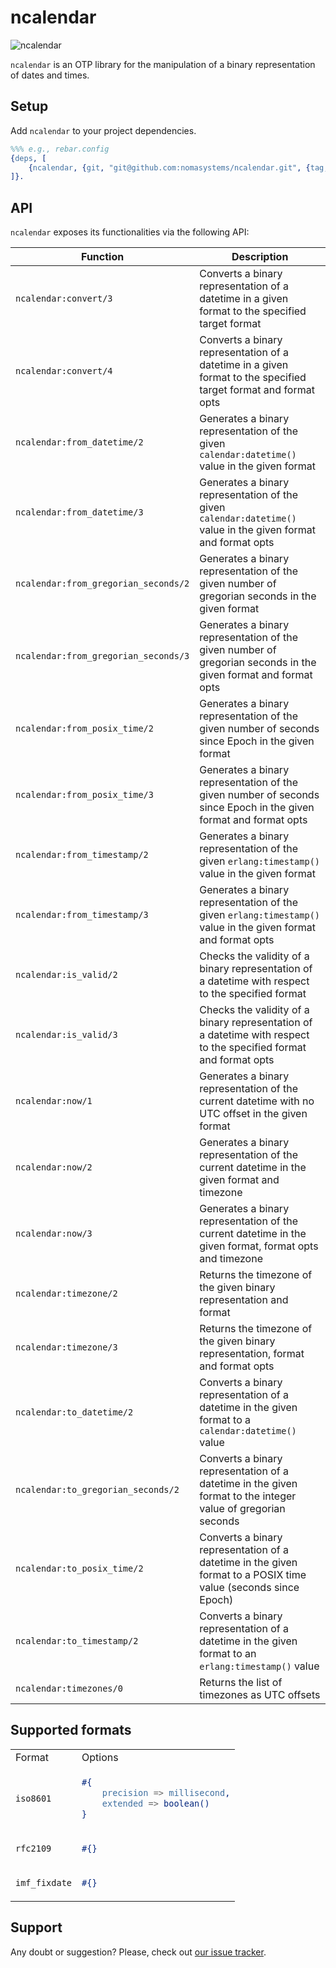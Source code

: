 # ncalendar

![ncalendar](https://github.com/nomasystems/ncalendar/actions/workflows/ci.yml/badge.svg)

`ncalendar` is an OTP library for the manipulation of a binary representation of dates and times.

## Setup

Add `ncalendar` to your project dependencies.

```erl
%%% e.g., rebar.config
{deps, [
    {ncalendar, {git, "git@github.com:nomasystems/ncalendar.git", {tag, "0.2.0"}}}
]}.
```

## API

`ncalendar` exposes its functionalities via the following API:

| Function | Description |
| --------  | ------------ |
| `ncalendar:convert/3` | Converts a binary representation of a datetime in a given format to the specified target format |
| `ncalendar:convert/4` | Converts a binary representation of a datetime in a given format to the specified target format and format opts |
| `ncalendar:from_datetime/2` | Generates a binary representation of the given `calendar:datetime()` value in the given format |
| `ncalendar:from_datetime/3` | Generates a binary representation of the given `calendar:datetime()` value in the given format and format opts|
| `ncalendar:from_gregorian_seconds/2` | Generates a binary representation of the given number of gregorian seconds in the given format |
| `ncalendar:from_gregorian_seconds/3` | Generates a binary representation of the given number of gregorian seconds in the given format and format opts |
| `ncalendar:from_posix_time/2` | Generates a binary representation of the given number of seconds since Epoch in the given format |
| `ncalendar:from_posix_time/3` | Generates a binary representation of the given number of seconds since Epoch in the given format and format opts |
| `ncalendar:from_timestamp/2` | Generates a binary representation of the given `erlang:timestamp()` value in the given format |
| `ncalendar:from_timestamp/3` | Generates a binary representation of the given `erlang:timestamp()` value in the given format and format opts |
| `ncalendar:is_valid/2` | Checks the validity of a binary representation of a datetime with respect to the specified format |
| `ncalendar:is_valid/3` | Checks the validity of a binary representation of a datetime with respect to the specified format and format opts |
| `ncalendar:now/1` | Generates a binary representation of the current datetime with no UTC offset in the given format |
| `ncalendar:now/2` | Generates a binary representation of the current datetime in the given format and timezone |
| `ncalendar:now/3` | Generates a binary representation of the current datetime in the given format, format opts and timezone |
| `ncalendar:timezone/2` | Returns the timezone of the given binary representation and format |
| `ncalendar:timezone/3` | Returns the timezone of the given binary representation, format and format opts |
| `ncalendar:to_datetime/2` | Converts a binary representation of a datetime in the given format to a `calendar:datetime()` value |
| `ncalendar:to_gregorian_seconds/2` | Converts a binary representation of a datetime in the given format to the integer value of gregorian seconds |
| `ncalendar:to_posix_time/2` | Converts a binary representation of a datetime in the given format to a POSIX time value (seconds since Epoch) |
| `ncalendar:to_timestamp/2` | Converts a binary representation of a datetime in the given format to an `erlang:timestamp()` value |
| `ncalendar:timezones/0` | Returns the list of timezones as UTC offsets |

## Supported formats

<table>
<tr>
<td>Format</td>
<td>Options</td>
</tr>
<tr>
<td><code>iso8601</code></td>
<td>

```erl
#{
    precision => millisecond,
    extended => boolean()
}
```
</td>
</tr>
<tr>
<td><code>rfc2109</code></td>
<td>

```erl
#{}
```
</td>
</tr>
<tr>
<td><code>imf_fixdate</code></td>
<td>

```erl
#{}
```
</td>
</tr>
</table>

## Support

Any doubt or suggestion? Please, check out [our issue tracker](https://github.com/nomasystems/ncalendar/issues).
